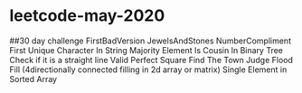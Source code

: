 # leetcode-may-2020
##30 day challenge
FirstBadVersion
JewelsAndStones
NumberCompliment
First Unique Character In String
Majority Element
Is Cousin In Binary Tree
Check if it is a straight line
Valid Perfect Square
Find The Town Judge
Flood Fill (4directionally connected filling in 2d array or matrix)
Single Element in Sorted Array
